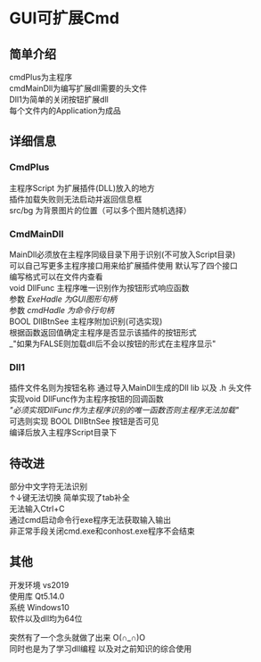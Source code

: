 # GUI可扩展Cmd  

## 简单介绍  
cmdPlus为主程序  
cmdMainDll为编写扩展dll需要的头文件  
Dll1为简单的关闭按钮扩展dll  
每个文件内的Application为成品  

## 详细信息
### CmdPlus  
主程序Script 为扩展插件(DLL)放入的地方  
插件加载失败则无法启动并返回信息框  
src/bg 为背景图片的位置（可以多个图片随机选择）  

### CmdMainDll  
MainDll必须放在主程序同级目录下用于识别(不可放入Script目录)  
可以自己写更多主程序接口用来给扩展插件使用 默认写了四个接口  
编写格式可以在文件内查看  
void DllFunc 主程序唯一识别作为按钮形式响应函数  
参数 _ExeHadle 为GUI图形句柄_  
参数 _cmdHadle 为命令行句柄_  
BOOL DllBtnSee 主程序附加识别(可选实现)  
根据函数返回值确定主程序是否显示该插件的按钮形式  
_"如果为FALSE则加载dll后不会以按钮的形式在主程序显示"

### Dll1  
插件文件名则为按钮名称
通过导入MainDll生成的Dll lib 以及 .h 头文件  
实现void DllFunc作为主程序按钮的回调函数  
_"必须实现DllFunc作为主程序识别的唯一函数否则主程序无法加载"_  
可选则实现 BOOL DllBtnSee 按钮是否可见  
编译后放入主程序Script目录下  

## 待改进
部分中文字符无法识别  
↑↓键无法切换 简单实现了tab补全  
无法输入Ctrl+C  
通过cmd启动命令行exe程序无法获取输入输出  
非正常手段关闭cmd.exe和conhost.exe程序不会结束


## 其他
开发环境 vs2019  
使用库 Qt5.14.0  
系统 Windows10  
软件以及dll均为64位  

突然有了一个念头就做了出来 O(∩_∩)O  
同时也是为了学习dll编程 以及对之前知识的综合使用
